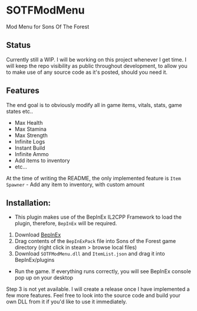 # SOTFModMenu
Mod Menu for Sons Of The Forest

## Status
Currently still a WIP. I will be working on this project whenever I get time. I will keep the repo visibility as public throughout development, to allow you to make use of any source code as it's posted, should you need it.

## Features
The end goal is to obviously modify all in game items, vitals, stats, game states etc..

* Max Health
* Max Stamina
* Max Strength
* Infinite Logs
* Instant Build
* Infinite Ammo
* Add items to inventory
* etc...

At the time of writing the README, the only implemented feature is `Item Spawner` - Add any item to inventory, with custom amount

## Installation:

* This plugin makes use of the BepInEx IL2CPP Framework to load the plugin, therefore, `BepInEx` will be required.

1. Download [BepInEx](https://thunderstore.io/c/sons-of-the-forest/p/BepInEx/BepInExPack_IL2CPP/)
2. Drag contents of the `BepInExPack` file into Sons of the Forest game directory (right click in steam > browse local files)
3. Download `SOTFModMenu.dll` and `ItemList.json` and drag it into BepInEx/plugins

* Run the game. If everything runs correctly, you will see BepInEx console pop up on your desktop

Step 3 is not yet available. I will create a release once I have implemented a few more features. Feel free to look into the source code and build your own DLL from it if you'd like to use it immediately.
